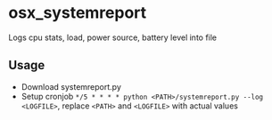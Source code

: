 # osx_systemreport
Logs cpu stats, load, power source, battery level into file

## Usage

- Download systemreport.py
- Setup cronjob `*/5 * * * * python <PATH>/systemreport.py --log <LOGFILE>`, replace `<PATH>` and `<LOGFILE>` with actual values
